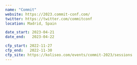 ```yaml
---
name: "Commit"
website: https://2023.commit-conf.com/
twitter: https://twitter.com/commitconf
location: Madrid, Spain

date_start: 2023-04-21
date_end:   2023-04-22

cfp_start: 2022-11-27
cfp_end:   2022-11-30
cfp_site: https://koliseo.com/events/commit-2023/sessions
---
```

